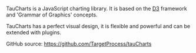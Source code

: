 TauCharts is a JavaScript charting library. It is based on the [D3](http://d3js.org) framework and 'Grammar of Graphics' concepts.

TauCharts has a perfect visual design, it is flexible and powerful and can be extended with plugins.

GitHub source: https://github.com/TargetProcess/tauCharts
